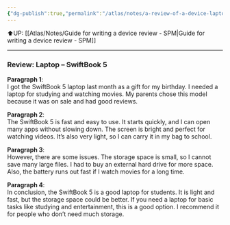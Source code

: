 ```yaml
---
{"dg-publish":true,"permalink":"/atlas/notes/a-review-of-a-device-laptop/","noteIcon":""}
---
```


⬆️UP: [[Atlas/Notes/Guide for writing a device review - SPM\|Guide for writing a device review - SPM]]

---

### Review: **Laptop – SwiftBook 5**

**Paragraph 1**:  
I got the SwiftBook 5 laptop last month as a gift for my birthday. I needed a laptop for studying and watching movies. My parents chose this model because it was on sale and had good reviews.

**Paragraph 2**:  
The SwiftBook 5 is fast and easy to use. It starts quickly, and I can open many apps without slowing down. The screen is bright and perfect for watching videos. It’s also very light, so I can carry it in my bag to school.

**Paragraph 3**:  
However, there are some issues. The storage space is small, so I cannot save many large files. I had to buy an external hard drive for more space. Also, the battery runs out fast if I watch movies for a long time.

**Paragraph 4**:  
In conclusion, the SwiftBook 5 is a good laptop for students. It is light and fast, but the storage space could be better. If you need a laptop for basic tasks like studying and entertainment, this is a good option. I recommend it for people who don’t need much storage.
